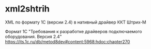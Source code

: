 # xml2shtrih
XML по формату 1С (версии 2.4) в нативный драйвер ККТ Штрих-М

Формат 1С
"Требования к разработке драйверов подключаемого оборудования. Версия 2.4"
https://its.1c.ru/db/metod8dev#content:5968:hdoc:chapter270
